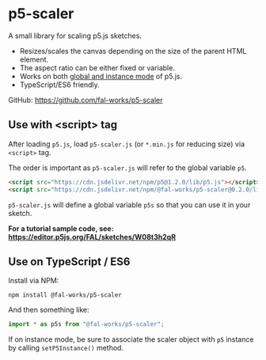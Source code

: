 # p5-scaler

A small library for scaling p5.js sketches.

- Resizes/scales the canvas depending on the size of the parent HTML element.  
- The aspect ratio can be either fixed or variable.
- Works on both [global and instance mode](https://github.com/processing/p5.js/wiki/Global-and-instance-mode) of p5.js.
- TypeScript/ES6 friendly.

GitHub: <https://github.com/fal-works/p5-scaler>


## Use with \<script\> tag

After loading `p5.js`, load `p5-scaler.js` (or `*.min.js` for reducing size) via `<script>` tag.

The order is important as `p5-scaler.js` will refer to the global variable `p5`.

```html
<script src="https://cdn.jsdelivr.net/npm/p5@1.2.0/lib/p5.js"></script>
<script src="https://cdn.jsdelivr.net/npm/@fal-works/p5-scaler@0.2.0/lib/p5-scaler.js"></script>
```

`p5-scaler.js` will define a global variable `p5s` so that you can use it in your sketch.

**For a tutorial sample code, see: <https://editor.p5js.org/FAL/sketches/W08t3h2qR>**


## Use on TypeScript / ES6

Install via NPM:

```text
npm install @fal-works/p5-scaler
```

And then something like:

```js
import * as p5s from "@fal-works/p5-scaler";
```

If on instance mode, be sure to associate the scaler object with `p5` instance by calling `setP5Instance()` method.
